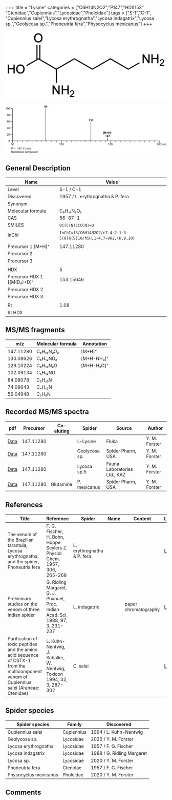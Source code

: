 +++
title = "Lysine"
categories = ["C6H14N2O2","P147","HDX153",
"Ctenidae","Cupiennius","Lycosidae","Pholcidae"]
tags = ["S-1","C-1",
"Cupiennius salei","Lycosa erythrognatha","Lycosa indagatrix","Lycosa sp.","Geolycosa sp.","Phoneutria fera","Physocyclus mexicanus"]
+++

![](/img/Lysine.png)

![](/img_MSMS/147_Lysine.png)

## General Description

| Name                      | Value                             |
|---------------------------|-----------------------------------|
| Level                     | S-1 / C-1                                 |
| Discovered                | 1957 / L. erythrognatha & P. fera |
| Synonym                   |                                   |
| Molecular formula         | C₆H₁₄N₂O₂                         |
| CAS                       | 56-87-1                           |
| SMILES | `OC(C(N)CCCCN)=O`  |
| InChI  | `InChI=1S/C6H14N2O2/c7-4-2-1-3-5(8)6(9)10/h5H,1-4,7-8H2,(H,9,10)`  |
|                           |                                   |
| Precursor 1 [M+H]⁺        | 147.11280                         |
| Precursor 2               |                                   |
| Precursor 3               |                                   |
|                           |                                   |
| HDX                       | 5                                 |
| Precursor HDX 1 [[M(D₅)+D]⁺ | 153.15046                         |
| Precursor HDX 2           |                                   |
| Precursor HDX 3           |                                   |
|                           |                                   |
| Rt                        | 1.08                              |
| Rt HDX                    |                                   |

## MS/MS fragments

| m/z       | Molecular formula | Annotation       |
|-----------|-------------------|------------------|
| 147.11280 | C₆H₁₅N₂O₂         | [M+H]⁺           |
| 130.08626 | C₆H₁₂NO₂          | [M+H-NH₃]⁺       |
| 129.10224 | C₆H₁₃N₂O          | [M+H-H₂O]⁺       |
| 102.09134 | C₅H₁₂NO           |                  |
| 84.08078  | C₅H₁₀N            |                  |
| 74.09643  | C₄H₁₂N            |                  |
| 56.04948  | C₃H₆N             |                  |

## Recorded MS/MS spectra

| pdf                              | Precursor | Co-eluting | Spider   | Source | Author        |
|----------------------------------|-----------|------------|----------|--------|---------------|
| [Data](/pdf/147_Lysine_1-08.pdf) | 147.11280 |            | L-Lysine | Fluka  | Y. M. Forster |
| [Data](/pdf/Geolycosa-sp/147_Lysine_Ge-sp.pdf) | 147.11280 |           | Geolycosa sp. | Spider Pharm, USA| Y. M. Forster |
| [Data](/pdf/Lycosa-sp5/147_Lysine_Ly-sp5.pdf) | 147.11280 |           | Lycosa sp.5 | Fauna Laboratories Ltd., KAZ | Y. M. Forster |
| [Data](/pdf/P-mexicanus/147_Lysine_Glutamine_Pm.pdf) | 147.11280 | Glutamine          | P. mexicanus | Spider Pharm, USA | Y. M. Forster |

## References

| Title                                                                                                                                      | Reference                                                                        | Spider                     | Name | Content              | Link                                                             |
|--------------------------------------------------------------------------------------------------------------------------------------------|----------------------------------------------------------------------------------|----------------------------|------|----------------------|------------------------------------------------------------------|
| The venom of the Brazilian tarantula, Lycosa erythrognatha, and the spider, Phoneutria fera                                                | F. G. Fischer, H. Bohn, Hoppe Seylers Z. Physiol. Chem. 1957, 306, 265-268       | L. erythrognatha & P. fera |      |                      | [Link](https://onlinelibrary.wiley.com/doi/abs/10.1002/jlac.19576030124) |
| Preliminary studies on the venom of three Indian spider                                                                                    | G. Ridling Margaret, G. J. Phanuel, Proc. Indian Acad. Sci. 1988, 97, 3, 231-237 | L. indagatrix              |      | paper chromatography | [Link](https://www.ias.ac.in/article/fulltext/anml/097/03/0231-0237)     |
| Purification of toxic peptides and the amino acid sequence of CSTX-1 from the multicomponent venom of Cupiennius salei (Araneae: Ctenidae) | L. Kuhn-Nentwig, J. Schaller, W. Nentwig, Toxicon 1994, 32, 3, 287-302           | C. salei                   |      |                      | [Link](https://doi.org/10.1016/0041-0101(94)90082-5)                     |

## Spider species

| Spider species       | Family     | Discovered                 |
|----------------------|------------|----------------------------|
| Cupiennius salei     | Cupiennius | 1994 / L. Kuhn-Nentwig     |
| Geolycosa sp. | Lycosidae | 2020 / Y. M. Forster |
| Lycosa erythrognatha | Lycosidae  | 1957 / F. G. Fischer       |
| Lycosa indagatrix    | Lycosidae  | 1988 / G. Ridling Margaret |
| Lycosa sp. | Lycosidae | 2020 / Y. M. Forster |
| Phoneutria fera      | Ctenidae   | 1957 / F. G. Fischer       |
| Physocyclus mexicanus | Pholcidae | 2020 / Y. M. Forster |

## Comments